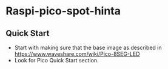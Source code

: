 # Raspi-pico-spot-hinta

## Quick Start
 - Start with making sure that the base image as described in https://www.waveshare.com/wiki/Pico-8SEG-LED
 - Look for Pico Quick Start section.
